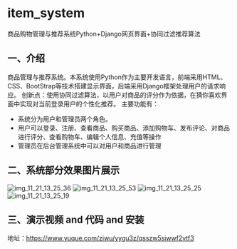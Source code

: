 # item_system
商品购物管理与推荐系统Python+Django网页界面+协同过滤推荐算法

## 一、介绍
商品管理与推荐系统。本系统使用Python作为主要开发语言，前端采用HTML、CSS、BootStrap等技术搭建显示界面，后端采用Django框架处理用户的请求响应。
创新点：使用协同过滤算法，以用户对商品的评分作为依据，在猜你喜欢界面中实现对当前登录用户的个性化推荐。
主要功能有：

- 系统分为用户和管理员两个角色。
- 用户可以登录、注册、查看商品、购买商品、添加购物车、发布评论、对商品进行评分、查看购物车、编辑个人信息、充值等操作
- 管理员在后台管理系统中可以对用户和商品进行管理

## 二、系统部分效果图片展示
![img_11_21_13_25_36](https://github.com/ziwupython/item_system/assets/133186350/86c4e5db-36cd-4fde-8f66-547da257b58d)
![img_11_21_13_25_53](https://github.com/ziwupython/item_system/assets/133186350/0bd03537-235b-49cf-94a5-904fd2314549)
![img_11_21_13_25_25](https://github.com/ziwupython/item_system/assets/133186350/c5b55835-e972-482c-8602-ebd2ad5890e7)
![img_11_21_13_25_19](https://github.com/ziwupython/item_system/assets/133186350/78af3c48-ce1d-48c4-a1ea-d56069935566)

## 三、演示视频 and 代码 and 安装
地址：https://www.yuque.com/ziwu/yygu3z/qsszw5siwwf2vtf3

